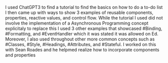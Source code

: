 I used ChatGPT3 to find a tutorial to find the basics on how to do a to-do list 
I then came up with ways to show 3 examples of reusable components,
properties, reactive values, and control flow. While the tutorial I used did not involve the implementation of a Asynchronous Programming concept explicitaly to replace this I used 3 other examples that showcased #Binding, #Formatting, and #EventHandler which it was stated it was allowed on Ed. Moreover, I also used throughout other more common concepts such as #Classes, #Style, #Headings, #Attributes, and  #Stateful.
I worked on this with Sean Roades and he helpmed realize how to incorporate components and properties